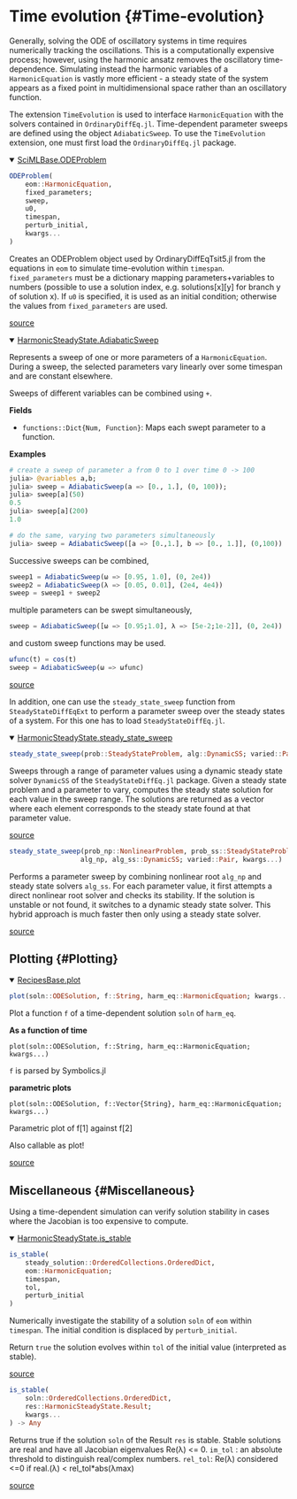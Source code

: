 
# Time evolution {#Time-evolution}

Generally, solving the ODE of oscillatory systems in time requires numerically tracking the oscillations. This is a computationally expensive process; however, using the harmonic ansatz removes the oscillatory time-dependence. Simulating instead the harmonic variables of a `HarmonicEquation` is vastly more efficient - a steady state of the system appears as a fixed point in multidimensional space rather than an oscillatory function.

The extension `TimeEvolution` is used to interface `HarmonicEquation` with the solvers contained in `OrdinaryDiffEq.jl`. Time-dependent parameter sweeps are defined using the object `AdiabaticSweep`. To use the `TimeEvolution` extension, one must first load the `OrdinaryDiffEq.jl` package.
<details class='jldocstring custom-block' open>
<summary><a id='SciMLBase.ODEProblem-Tuple{HarmonicEquation, Any}-manual-time_dependent' href='#SciMLBase.ODEProblem-Tuple{HarmonicEquation, Any}-manual-time_dependent'><span class="jlbinding">SciMLBase.ODEProblem</span></a> <Badge type="info" class="jlObjectType jlMethod" text="Method" /></summary>



```julia
ODEProblem(
    eom::HarmonicEquation,
    fixed_parameters;
    sweep,
    u0,
    timespan,
    perturb_initial,
    kwargs...
)

```


Creates an ODEProblem object used by OrdinaryDiffEqTsit5.jl from the equations in `eom` to simulate time-evolution within `timespan`. `fixed_parameters` must be a dictionary mapping parameters+variables to numbers (possible to use a solution index, e.g. solutions[x][y] for branch y of solution x). If `u0` is specified, it is used as an initial condition; otherwise the values from `fixed_parameters` are used.


<Badge type="info" class="source-link" text="source"><a href="https://github.com/QuantumEngineeredSystems/HarmonicSteadyState.jl/blob/v0.3.1/ext/TimeEvolution/ODEProblem.jl#L3-L9" target="_blank" rel="noreferrer">source</a></Badge>

</details>

<details class='jldocstring custom-block' open>
<summary><a id='HarmonicSteadyState.AdiabaticSweep-manual-time_dependent' href='#HarmonicSteadyState.AdiabaticSweep-manual-time_dependent'><span class="jlbinding">HarmonicSteadyState.AdiabaticSweep</span></a> <Badge type="info" class="jlObjectType jlType" text="Type" /></summary>



Represents a sweep of one or more parameters of a `HarmonicEquation`. During a sweep, the selected parameters vary linearly over some timespan and are constant elsewhere.

Sweeps of different variables can be combined using `+`.

**Fields**
- `functions::Dict{Num, Function}`: Maps each swept parameter to a function.
  

**Examples**

```julia
# create a sweep of parameter a from 0 to 1 over time 0 -> 100
julia> @variables a,b;
julia> sweep = AdiabaticSweep(a => [0., 1.], (0, 100));
julia> sweep[a](50)
0.5
julia> sweep[a](200)
1.0

# do the same, varying two parameters simultaneously
julia> sweep = AdiabaticSweep([a => [0.,1.], b => [0., 1.]], (0,100))
```


Successive sweeps can be combined,

```julia
sweep1 = AdiabaticSweep(ω => [0.95, 1.0], (0, 2e4))
sweep2 = AdiabaticSweep(λ => [0.05, 0.01], (2e4, 4e4))
sweep = sweep1 + sweep2
```


multiple parameters can be swept simultaneously,

```julia
sweep = AdiabaticSweep([ω => [0.95;1.0], λ => [5e-2;1e-2]], (0, 2e4))
```


and custom sweep functions may be used.

```julia
ωfunc(t) = cos(t)
sweep = AdiabaticSweep(ω => ωfunc)
```



<Badge type="info" class="source-link" text="source"><a href="https://github.com/QuantumEngineeredSystems/HarmonicSteadyState.jl/blob/v0.3.1/src/types.jl#L9-L48" target="_blank" rel="noreferrer">source</a></Badge>

</details>


In addition, one can use the `steady_state_sweep` function from `SteadyStateDiffEqExt` to perform a parameter sweep over the steady states of a system. For this one has to load `SteadyStateDiffEq.jl`.
<details class='jldocstring custom-block' open>
<summary><a id='HarmonicSteadyState.steady_state_sweep-manual-time_dependent' href='#HarmonicSteadyState.steady_state_sweep-manual-time_dependent'><span class="jlbinding">HarmonicSteadyState.steady_state_sweep</span></a> <Badge type="info" class="jlObjectType jlFunction" text="Function" /></summary>



```julia
steady_state_sweep(prob::SteadyStateProblem, alg::DynamicSS; varied::Pair, kwargs...)
```


Sweeps through a range of parameter values using a dynamic steady state solver `DynamicSS` of the `SteadyStateDiffEq.jl` package. Given a steady state problem and a parameter to vary, computes the steady state solution for each value in the sweep range. The solutions are returned as a vector where each element corresponds to the steady state found at that parameter value.


<Badge type="info" class="source-link" text="source"><a href="https://github.com/QuantumEngineeredSystems/HarmonicSteadyState.jl/blob/v0.3.1/ext/SteadyStateDiffEqExt.jl#L12-L20" target="_blank" rel="noreferrer">source</a></Badge>



```julia
steady_state_sweep(prob_np::NonlinearProblem, prob_ss::SteadyStateProblem,
                  alg_np, alg_ss::DynamicSS; varied::Pair, kwargs...)
```


Performs a parameter sweep by combining nonlinear root `alg_np` and steady state solvers `alg_ss`. For each parameter value, it first attempts a direct nonlinear root solver and checks its stability. If the solution is unstable or not found, it switches to a dynamic steady state solver. This hybrid approach is much faster then only using a steady state solver.


<Badge type="info" class="source-link" text="source"><a href="https://github.com/QuantumEngineeredSystems/HarmonicSteadyState.jl/blob/v0.3.1/ext/SteadyStateDiffEqExt.jl#L39-L47" target="_blank" rel="noreferrer">source</a></Badge>

</details>


## Plotting {#Plotting}
<details class='jldocstring custom-block' open>
<summary><a id='RecipesBase.plot-Tuple{ODESolution, Any, HarmonicEquation}-manual-time_dependent' href='#RecipesBase.plot-Tuple{ODESolution, Any, HarmonicEquation}-manual-time_dependent'><span class="jlbinding">RecipesBase.plot</span></a> <Badge type="info" class="jlObjectType jlMethod" text="Method" /></summary>



```julia
plot(soln::ODESolution, f::String, harm_eq::HarmonicEquation; kwargs...)
```


Plot a function `f` of a time-dependent solution `soln` of `harm_eq`.

**As a function of time**

```
plot(soln::ODESolution, f::String, harm_eq::HarmonicEquation; kwargs...)
```


`f` is parsed by Symbolics.jl

**parametric plots**

```
plot(soln::ODESolution, f::Vector{String}, harm_eq::HarmonicEquation; kwargs...)
```


Parametric plot of f[1] against f[2]

Also callable as plot!


<Badge type="info" class="source-link" text="source"><a href="https://github.com/QuantumEngineeredSystems/HarmonicSteadyState.jl/blob/v0.3.1/ext/PlotsExt/time_evolution.jl#L1-L19" target="_blank" rel="noreferrer">source</a></Badge>

</details>


## Miscellaneous {#Miscellaneous}

Using a time-dependent simulation can verify solution stability in cases where the Jacobian is too expensive to compute.
<details class='jldocstring custom-block' open>
<summary><a id='HarmonicSteadyState.is_stable-manual-time_dependent' href='#HarmonicSteadyState.is_stable-manual-time_dependent'><span class="jlbinding">HarmonicSteadyState.is_stable</span></a> <Badge type="info" class="jlObjectType jlFunction" text="Function" /></summary>



```julia
is_stable(
    steady_solution::OrderedCollections.OrderedDict,
    eom::HarmonicEquation;
    timespan,
    tol,
    perturb_initial
)

```


Numerically investigate the stability of a solution `soln` of `eom` within `timespan`. The initial condition is displaced by `perturb_initial`.

Return `true` the solution evolves within `tol` of the initial value (interpreted as stable).


<Badge type="info" class="source-link" text="source"><a href="https://github.com/QuantumEngineeredSystems/HarmonicSteadyState.jl/blob/v0.3.1/ext/TimeEvolution/ODEProblem.jl#L61" target="_blank" rel="noreferrer">source</a></Badge>



```julia
is_stable(
    soln::OrderedCollections.OrderedDict,
    res::HarmonicSteadyState.Result;
    kwargs...
) -> Any

```


Returns true if the solution `soln` of the Result `res` is stable. Stable solutions are real and have all Jacobian eigenvalues Re(λ) &lt;= 0. `im_tol` : an absolute threshold to distinguish real/complex numbers. `rel_tol`: Re(λ) considered &lt;=0 if real.(λ) &lt; rel_tol*abs(λmax)


<Badge type="info" class="source-link" text="source"><a href="https://github.com/QuantumEngineeredSystems/HarmonicSteadyState.jl/blob/v0.3.1/src/classification.jl#L77" target="_blank" rel="noreferrer">source</a></Badge>

</details>

